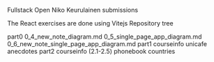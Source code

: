Fullstack Open
Niko Keurulainen submissions

The React exercises are done using Vitejs
Repository tree

part0
    0_4_new_note_diagram.md
    0_5_single_page_app_diagram.md
    0_6_new_note_single_page_app_diagram.md
part1
  courseinfo
  unicafe
  anecdotes
part2
  courseinfo (2.1-2.5)
  phonebook
  countries
